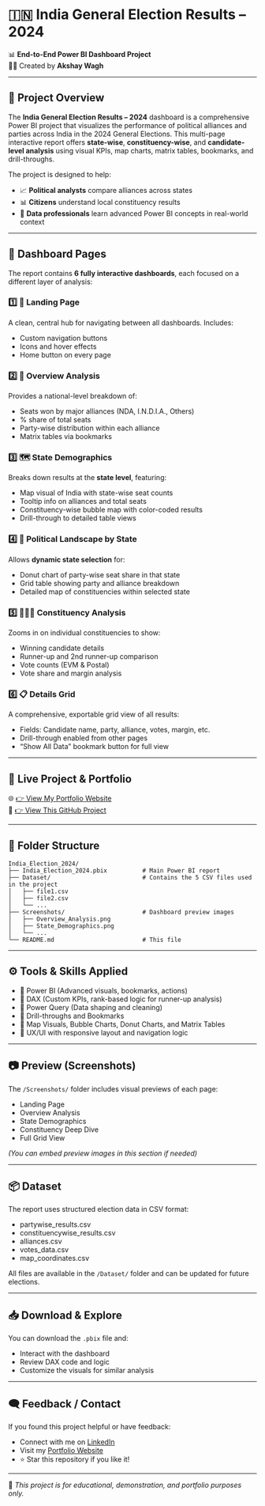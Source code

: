 # 🇮🇳 India General Election Results – 2024

📊 **End-to-End Power BI Dashboard Project**  
🧑‍💻 Created by **Akshay Wagh**  

---

## 🧠 Project Overview

The **India General Election Results – 2024** dashboard is a comprehensive Power BI project that visualizes the performance of political alliances and parties across India in the 2024 General Elections. This multi-page interactive report offers **state-wise**, **constituency-wise**, and **candidate-level analysis** using visual KPIs, map charts, matrix tables, bookmarks, and drill-throughs.

The project is designed to help:
- 📈 **Political analysts** compare alliances across states
- 📊 **Citizens** understand local constituency results
- 🧪 **Data professionals** learn advanced Power BI concepts in real-world context

---

## 📄 Dashboard Pages

The report contains **6 fully interactive dashboards**, each focused on a different layer of analysis:

### 1️⃣ 🧭 Landing Page
A clean, central hub for navigating between all dashboards. Includes:
- Custom navigation buttons
- Icons and hover effects
- Home button on every page

### 2️⃣ 📌 Overview Analysis
Provides a national-level breakdown of:
- Seats won by major alliances (NDA, I.N.D.I.A., Others)
- % share of total seats
- Party-wise distribution within each alliance
- Matrix tables via bookmarks

### 3️⃣ 🗺️ State Demographics
Breaks down results at the **state level**, featuring:
- Map visual of India with state-wise seat counts
- Tooltip info on alliances and total seats
- Constituency-wise bubble map with color-coded results
- Drill-through to detailed table views

### 4️⃣ 🧮 Political Landscape by State
Allows **dynamic state selection** for:
- Donut chart of party-wise seat share in that state
- Grid table showing party and alliance breakdown
- Detailed map of constituencies within selected state

### 5️⃣ 🧑‍🤝‍🧑 Constituency Analysis
Zooms in on individual constituencies to show:
- Winning candidate details
- Runner-up and 2nd runner-up comparison
- Vote counts (EVM & Postal)
- Vote share and margin analysis

### 6️⃣ 📋 Details Grid
A comprehensive, exportable grid view of all results:
- Fields: Candidate name, party, alliance, votes, margin, etc.
- Drill-through enabled from other pages
- “Show All Data” bookmark button for full view

---

## 🔗 Live Project & Portfolio

🌐 [👉 View My Portfolio Website](https://akshay-wagh-da.netlify.app)  
📂 [👉 View This GitHub Project](https://github.com/akshaywagh5/India_Election_2024)

---

## 📁 Folder Structure

```
India_Election_2024/
├── India_Election_2024.pbix          # Main Power BI report
├── Dataset/                          # Contains the 5 CSV files used in the project
│   ├── file1.csv
│   ├── file2.csv
│   └── ...
├── Screenshots/                      # Dashboard preview images
│   ├── Overview_Analysis.png
│   ├── State_Demographics.png
│   └── ...
└── README.md                         # This file
```

---

## ⚙️ Tools & Skills Applied

- 🔹 Power BI (Advanced visuals, bookmarks, actions)
- 🔹 DAX (Custom KPIs, rank-based logic for runner-up analysis)
- 🔹 Power Query (Data shaping and cleaning)
- 🔹 Drill-throughs and Bookmarks
- 🔹 Map Visuals, Bubble Charts, Donut Charts, and Matrix Tables
- 🔹 UX/UI with responsive layout and navigation logic

---

## 📷 Preview (Screenshots)

The `/Screenshots/` folder includes visual previews of each page:
- Landing Page
- Overview Analysis
- State Demographics
- Constituency Deep Dive
- Full Grid View

*(You can embed preview images in this section if needed)*

---

## 📦 Dataset

The report uses structured election data in CSV format:
- partywise_results.csv
- constituencywise_results.csv
- alliances.csv
- votes_data.csv
- map_coordinates.csv

All files are available in the `/Dataset/` folder and can be updated for future elections.

---

## 📥 Download & Explore

You can download the `.pbix` file and:
- Interact with the dashboard
- Review DAX code and logic
- Customize the visuals for similar analysis

---


## 🗨️ Feedback / Contact

If you found this project helpful or have feedback:
- Connect with me on [LinkedIn](https://www.linkedin.com/in/akshaywagh5)
- Visit my [Portfolio Website](https://akshay-wagh-da.netlify.app)
- ⭐ Star this repository if you like it!

---

📌 *This project is for educational, demonstration, and portfolio purposes only.*

